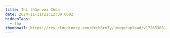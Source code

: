 ```yaml
---
title: Thì thầm với Chúa
date: 2024-11-11T21:12:00.000Z
hiddenTags:
  - thơ
thumbnail: https://res.cloudinary.com/dxtb6rv7y/image/upload/v1726538327/Viet-thu-700_i1jp17.jpg
---
```

  <style>
</body>
   <div class="poem-container">


        <div class="verse">
 
            <p>
                Đây là khổ thơ thứ nhất,  
                Mang ý nghĩa sâu lắng, thiết tha.  
                Từng câu từng chữ đậm đà,  
                Chạm vào lòng người, như làn mây bay.  
            </p>
        </div>

        <div class="verse">
      
            <p>
                Đây là khổ thơ thứ hai,  
                Tựa ánh nắng mai trải dài khắp nơi.  
                Mang bao cảm xúc, ý đời,  
                Như dòng sông chảy không ngừng nghỉ trôi.  
            </p>
        </div>

        <div class="verse">
        
            <p>
                Đây là khổ thơ cuối cùng,  
                Lời thơ lắng đọng, như trùng mây xa.  
                Hy vọng gửi gắm thiết tha,  
                Một đời ý nghĩa, mãi là niềm vui.  
            </p>
        </div>
    </div>
</body>

        body {
            font-family: 'Georgia', serif;
            background-color: #f3f4f6;
            color: #2c3e50;
            margin: 0;
            padding: 20px;
            display: flex;
            justify-content: center;
        }
        .poem-container {
            max-width: 800px;
            background: #ffffff;
            padding: 20px;
            border-radius: 8px;
            box-shadow: 0 4px 8px rgba(0, 0, 0, 0.1);
        }
        
        .verse {
            margin-bottom: 20px;
            padding: 15px;
            border-left: 5px solid #3498db;
            background: #ecf0f1;
            border-radius: 4px;
        }
        
        }
        .verse p {
            margin: 0;
            white-space: pre-wrap;
            line-height: 1.8;
            font-size: 16px;
            color: #34495e;
        }
    </style>
